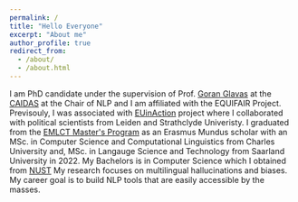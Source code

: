 ```yaml
---
permalink: /
title: "Hello Everyone"
excerpt: "About me"
author_profile: true
redirect_from: 
  - /about/
  - /about.html
---
```


I am PhD candidate under the supervision of Prof. [Goran Glavas](https://scholar.google.de/citations?user=Ym0myOwAAAAJ&hl=en)  at the [CAIDAS](https://www.uni-wuerzburg.de/caidas/home/) at the Chair of NLP and I am affiliated with the EQUIFAIR Project. Previsouly, I was associated with [EUinAction](https://www.euinaction.eu/) project where I collaborated with political scientists from Leiden and Strathclyde Univeristy. I graduated from the [EMLCT Master's Program](https://lct-master.org/) as an Erasmus Mundus scholar with an MSc. in Computer Science and Computational Linguistics from Charles University and, MSc. in Langauge Science and Technology from Saarland University in 2022. My Bachelors is in Computer Science which I obtained from [NUST](https://nust.edu.pk/) My research focuses on multilingual hallucinations and biases. My career goal is to build NLP tools that are easily accessible by the masses. 
